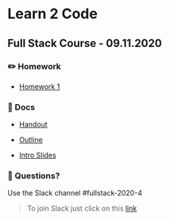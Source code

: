 # Learn 2 Code
## Full Stack Course - 09.11.2020

### ✏️ Homework

- [Homework 1](https://github.com/hamburgcodingschool/fullstack-2020-4_learn2code/blob/main/homework/homework_1.md)

### 📄 Docs

- [Handout](https://github.com/hamburgcodingschool/fullstack-2020-4_learn2code/blob/main/docs/Handout%20-%20Learn%20to%20Code%202020-11.pdf)

- [Outline](https://github.com/hamburgcodingschool/fullstack-2020-4_learn2code/blob/main/docs/Outline%20-%20Learn%20to%20Code%202020-11.pdf)

- [Intro Slides](https://github.com/hamburgcodingschool/fullstack-2020-4_learn2code/blob/main/docs/Learn%202%20Code%20-%20Intro%20Slides.pdf)

### 🤔 Questions?

Use the Slack channel #fullstack-2020-4

> To join Slack just click on this [link](https://hamburgcodingschool.slack.com/join/shared_invite/enQtMjczNDI3OTE4NzIwLTE2ZmNkNDk5YTg3MDFlOTY2ZmU2YzU5YTU4MTNhNDg4MTRhNTMwYzFiNTdlOTdhYzllYzg5YmVkYzljNWExY2U#/)
